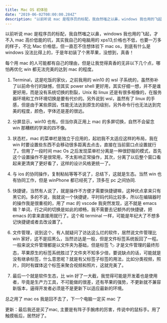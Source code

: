 ```yaml
---
title: Mac OS 初体验
date: "2019-06-02T08:00:00.284Z"
description: "以前听说 mac 是程序员的标配，我自然嗤之以鼻，windows 我也用的飞起..."
---
```


以前听说 mac 是程序员的标配，我自然嗤之以鼻，windows 我也用的飞起，才不入 mac 高价低能的坑，其实我自己的电脑用的 xps13,价格也不低，也要一万多的样子，不比 Mac 价格低，但一直忍不住想体验下 mac os，到底有什么是 windows 没法比得上的，于是年初装了个黑苹果，没想到，真香！

每个用 mac 的人可能都有自己的理由，但是让我觉得真香的无非以下几个点，哪怕再优化 win 都无法完美的达到 mac 的程度。

1. Terminal，这是吃饭的家伙，之前我用的 win10 的 wsl 子系统的，虽然弥补了以前命令行的缺憾，但其实 power shell 更好用，其实仔细一想，并不是谁更好用，而是没有系统切换的割裂，Unix 和 linux 还是有很多相像的，在服务器环境和工作环境切换是要有代价的。另外说到 wsl，虽然有了 linux 的手感，但是由于某些原因，性能无法达到原生的级别，另外命令行也无法达到完美的程度，颜色，字体还是差的很远。

2. 分屏显示，win10 也有。但当你真正用上 mac 的多屏切换，自然不会留念 win 那糟糕的学来的四不像。

3. 状态栏，mac 的菜单栏是独立于应用的，起初我不太适应这样的布局，我在 win 时要设置些东西不会移动很多距离去点击，直接在当前窗口点设置就行了。但用了一段时间 mac Os 之后发现菜单栏分离是一种很舒服的模式，首先这个设置操作不是很常用，不太影响正常操作，其次，分离了以后整个窗口看起来更清爽了更好看了，这样的设计风格更统一了。

4. 与 ios 的协同操作，复制粘帖等等不说了，总结下，这就是生态。当然 win 也有协同工作，但是 winPhone 都已经死了，顶多在 pc 之间协同.

5. 快捷键，当然有人说了，就是操作不方便才需要快捷键嘛，这种优点拿来只有黑它的。多的不说，我就说一个快捷键，平时码代码比较多，所以在编辑器时的操作我是很重视的，用了 mac 的 vscode 我突然发现，这不就是 emacs 嘛？单词，行之间的切换是如此的顺畅，我不需要去记额外的快捷键，把 emacs 的拿来直接用就行了。这个和 terminal 一样，可能是年纪大了不想多记快捷键或者去改设置了。

6. 文件管理，说到这个，有人就疑问了访达这么烂的软件，居然说文件管理比 win 家好，这不是招黑么，当然访达是一般，但是文件标签系统扳回了一程。一般来说文件管理都是以文件夹为基础，但是标签 🏷️ 才是文件管理的最终形态，苹果原生的标签系统胜过了文件夹不知多少倍，要说缺点的话，可能就是没有继承标签，什么意思呢？就是有父标签子标签的用法，比如分类视频，照片，同时有媒体这个标签来聚合视频和照片，这就完美了。

7. 最后一个就是软件生态，比 win 好了一大截，我觉得可能是开发着也是使用者，毕竟是生产力工具，不可能做的很差，还有苹果的强势，不更新就不兼容新版本，逼得开发者必须是不是更新下以适应最新的环境。


总之用了 mac os 我是回不去了，下一个电脑一定买 mac 了

更新：最后我还是买了mac, 主要是有阵子手腕疼的厉害，传说中的鼠标手。用了触摸板后，居然好了。